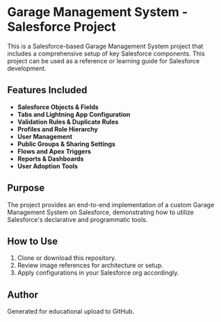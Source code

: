 # Garage Management System - Salesforce Project

This is a Salesforce-based Garage Management System project that includes a comprehensive setup of key Salesforce components. This project can be used as a reference or learning guide for Salesforce development.

## Features Included

- **Salesforce Objects & Fields**
- **Tabs and Lightning App Configuration**
- **Validation Rules & Duplicate Rules**
- **Profiles and Role Hierarchy**
- **User Management**
- **Public Groups & Sharing Settings**
- **Flows and Apex Triggers**
- **Reports & Dashboards**
- **User Adoption Tools**

## Purpose
The project provides an end-to-end implementation of a custom Garage Management System on Salesforce, demonstrating how to utilize Salesforce's declarative and programmatic tools.

## How to Use
1. Clone or download this repository.
2. Review image references for architecture or setup.
3. Apply configurations in your Salesforce org accordingly.

## Author
Generated for educational upload to GitHub.
